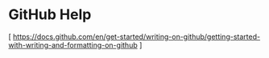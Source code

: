 # GitHub Help

[ https://docs.github.com/en/get-started/writing-on-github/getting-started-with-writing-and-formatting-on-github ]
